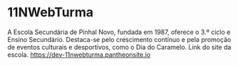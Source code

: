 # 11NWebTurma
A Escola Secundária de Pinhal Novo, fundada em 1987, oferece o 3.º ciclo e Ensino Secundário. Destaca-se pelo crescimento contínuo e pela promoção de eventos culturais e desportivos, como o Dia do Caramelo.
Link do site da escola. https://dev-11nwebturma.pantheonsite.io
